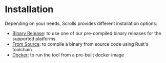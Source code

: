 # Installation

Depending on your needs, Scrolls provides different installation options:

- [Binary Release](binary_release.md): to use one of our pre-compiled binary releases for the supported platforms.
- [From Source](from_source.md): to compile a binary from source code using Rust's toolchain
- [Docker](docker.md): to run the tool from a pre-built docker image
